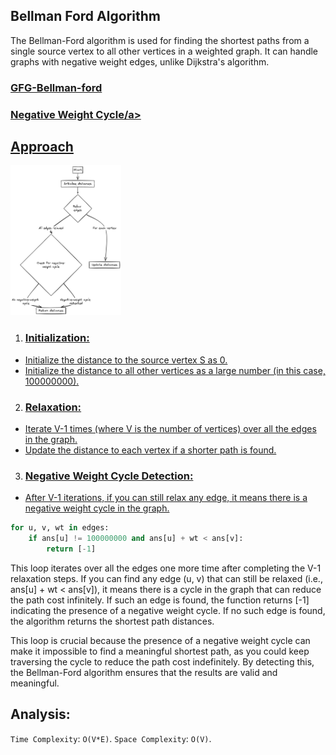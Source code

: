## Bellman Ford Algorithm

The Bellman-Ford algorithm is used for finding the shortest paths from a single source vertex to all other vertices in a weighted graph. It can handle graphs with negative weight edges, unlike Dijkstra's algorithm.

<h3><a href="https://www.geeksforgeeks.org/problems/distance-from-the-source-bellman-ford-algorithm/1?utm_source=geeksforgeeks">GFG-Bellman-ford</a></h3>
<h3><a href="https://www.geeksforgeeks.org/problems/negative-weight-cycle3504/1?utm_source=geeksforgeeks">Negative Weight Cycle/a></h3>

## Approach

<img src="../../../assets/graph/bellman.png" height="240">

1. ### Initialization:

- Initialize the distance to the source vertex S as 0.
- Initialize the distance to all other vertices as a large number (in this case, 100000000).

2. ### Relaxation:

- Iterate V-1 times (where V is the number of vertices) over all the edges in the graph.
- Update the distance to each vertex if a shorter path is found.

3. ### Negative Weight Cycle Detection:

- After V-1 iterations, if you can still relax any edge, it means there is a negative weight cycle in the graph.

```py
for u, v, wt in edges:
    if ans[u] != 100000000 and ans[u] + wt < ans[v]:
        return [-1]

```

This loop iterates over all the edges one more time after completing the V-1 relaxation steps.
If you can find any edge (u, v) that can still be relaxed (i.e., ans[u] + wt < ans[v]), it means there is a cycle in the graph that can reduce the path cost infinitely.
If such an edge is found, the function returns [-1] indicating the presence of a negative weight cycle.
If no such edge is found, the algorithm returns the shortest path distances.

This loop is crucial because the presence of a negative weight cycle can make it impossible to find a meaningful shortest path, as you could keep traversing the cycle to reduce the path cost indefinitely. By detecting this, the Bellman-Ford algorithm ensures that the results are valid and meaningful.

## Analysis:

`Time Complexity`: `O(V*E)`.
`Space Complexity`: `O(V)`.
